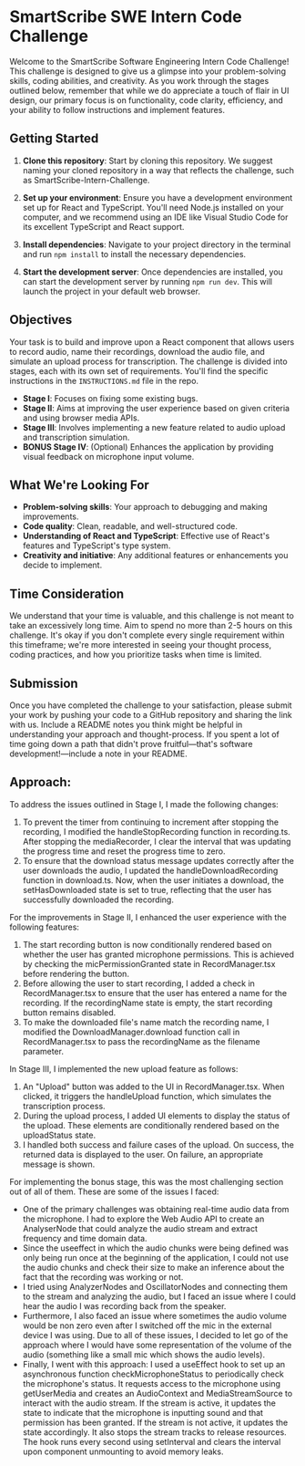 # SmartScribe SWE Intern Code Challenge

Welcome to the SmartScribe Software Engineering Intern Code Challenge! This challenge is designed to give us a glimpse into your problem-solving skills, coding abilities, and creativity. As you work through the stages outlined below, remember that while we do appreciate a touch of flair in UI design, our primary focus is on functionality, code clarity, efficiency, and your ability to follow instructions and implement features.

## Getting Started

1. **Clone this repository**: Start by cloning this repository. We suggest naming your cloned repository in a way that reflects the challenge, such as SmartScribe-Intern-Challenge.

2. **Set up your environment**: Ensure you have a development environment set up for React and TypeScript. You'll need Node.js installed on your computer, and we recommend using an IDE like Visual Studio Code for its excellent TypeScript and React support.

3. **Install dependencies**: Navigate to your project directory in the terminal and run `npm install` to install the necessary dependencies.

4. **Start the development server**: Once dependencies are installed, you can start the development server by running `npm run dev`. This will launch the project in your default web browser.

## Objectives

Your task is to build and improve upon a React component that allows users to record audio, name their recordings, download the audio file, and simulate an upload process for transcription. The challenge is divided into stages, each with its own set of requirements. You'll find the specific instructions in the `INSTRUCTIONS.md` file in the repo.

- **Stage I**: Focuses on fixing some existing bugs.
- **Stage II**: Aims at improving the user experience based on given criteria and using browser media APIs.
- **Stage III**: Involves implementing a new feature related to audio upload and transcription simulation.
- **BONUS Stage IV**: (Optional) Enhances the application by providing visual feedback on microphone input volume.

## What We're Looking For

- **Problem-solving skills**: Your approach to debugging and making improvements.
- **Code quality**: Clean, readable, and well-structured code.
- **Understanding of React and TypeScript**: Effective use of React's features and TypeScript's type system.
- **Creativity and initiative**: Any additional features or enhancements you decide to implement.

## Time Consideration

We understand that your time is valuable, and this challenge is not meant to take an excessively long time. Aim to spend no more than 2-5 hours on this challenge. It's okay if you don't complete every single requirement within this timeframe; we're more interested in seeing your thought process, coding practices, and how you prioritize tasks when time is limited.

## Submission

Once you have completed the challenge to your satisfaction, please submit your work by pushing your code to a GitHub repository and sharing the link with us. Include a README notes you think might be helpful in understanding your approach and thought-process. If you spent a lot of time going down a path that didn't prove fruitful—that's software development!—include a note in your README.


## Approach:

To address the issues outlined in Stage I, I made the following changes:

1. To prevent the timer from continuing to increment after stopping the recording, I modified the handleStopRecording function in recording.ts. After stopping the mediaRecorder, I clear the interval that was updating the progress time and reset the progress time to zero.
2. To ensure that the download status message updates correctly after the user downloads the audio, I updated the handleDownloadRecording function in download.ts. Now, when the user initiates a download, the setHasDownloaded state is set to true, reflecting that the user has successfully downloaded the recording.

For the improvements in Stage II, I enhanced the user experience with the following features:

1. The start recording button is now conditionally rendered based on whether the user has granted microphone permissions. This is achieved by checking the micPermissionGranted state in RecordManager.tsx before rendering the button.
2. Before allowing the user to start recording, I added a check in RecordManager.tsx to ensure that the user has entered a name for the recording. If the recordingName state is empty, the start recording button remains disabled.
3. To make the downloaded file's name match the recording name, I modified the DownloadManager.download function call in RecordManager.tsx to pass the recordingName as the filename parameter.


In Stage III, I implemented the new upload feature as follows:

1. An "Upload" button was added to the UI in RecordManager.tsx. When clicked, it triggers the handleUpload function, which simulates the transcription process.
2. During the upload process, I added UI elements to display the status of the upload. These elements are conditionally rendered based on the uploadStatus state.
3. I handled both success and failure cases of the upload. On success, the returned data is displayed to the user. On failure, an appropriate message is shown.

For implementing the bonus stage, this was the most challenging section out of all of them. These are some of the issues I faced:
- One of the primary challenges was obtaining real-time audio data from the microphone. I had to explore the Web Audio API to create an AnalyserNode that could analyze the audio stream and extract frequency and time domain data.
- Since the useeffect in which the audio chunks were being defined was only being run once at the beginning of the application, I could not use the audio chunks and check their size to make an inference about the fact that the recording was working or not.
- I tried using AnalyzerNodes and OscillatorNodes and connecting them to the stream and analyzing the audio, but I faced an issue where I could hear the audio I was recording back from the speaker.
- Furthermore, I also faced an issue where sometimes the audio volume would be non zero even after I switched off the mic in the external device I was using. Due to all of these issues, I decided to let go of the approach where I would have some representation of the volume of the audio (something like a small mic which shows the audio levels).
- Finally, I went with this approach:
    I used a useEffect hook to set up an asynchronous function checkMicrophoneStatus to periodically check the microphone's status. It requests access to the microphone using getUserMedia and creates an AudioContext and MediaStreamSource to interact with the audio stream. If the stream is active, it updates the state to indicate that the microphone is inputting sound and that permission has been granted. If the stream is not active, it updates the state accordingly. It also stops the stream tracks to release resources. The hook runs every second using setInterval and clears the interval upon component unmounting to avoid memory leaks.
